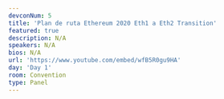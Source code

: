 ```yaml
---
devconNum: 5
title: 'Plan de ruta Ethereum 2020 Eth1 a Eth2 Transition'
featured: true
description: N/A
speakers: N/A
bios: N/A
url: 'https://www.youtube.com/embed/wfB5R0gu9HA'
day: 'Day 1'
room: Convention
type: Panel
---
```

